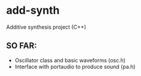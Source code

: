 # add-synth
Additive synthesis project (C++)
## SO FAR:
* Oscillator class and basic waveforms (osc.h)
* Interface with portaudio to produce sound (pa.h)
